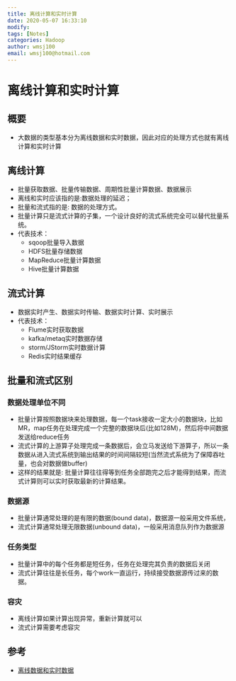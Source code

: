 ```yaml
---
title: 离线计算和实时计算
date: 2020-05-07 16:33:10
modify: 
tags: [Notes]
categories: Hadoop
author: wmsj100
email: wmsj100@hotmail.com
---
```


# 离线计算和实时计算

## 概要

- 大数据的类型基本分为离线数据和实时数据，因此对应的处理方式也就有离线计算和实时计算

## 离线计算

- 批量获取数据、批量传输数据、周期性批量计算数据、数据展示
- 离线和实时应该指的是:数据处理的延迟；
- 批量和流式指的是: 数据的处理方式。
- 批量计算只是流式计算的子集，一个设计良好的流式系统完全可以替代批量系统。
- 代表技术：
	- sqoop批量导入数据
	- HDFS批量存储数据
	- MapReduce批量计算数据
	- Hive批量计算数据

## 流式计算

- 数据实时产生、数据实时传输、数据实时计算、实时展示
- 代表技术：
	- Flume实时获取数据
	- kafka/metaq实时数据存储
	- storm/JStorm实时数据计算
	- Redis实时结果缓存

## 批量和流式区别

### 数据处理单位不同

- 批量计算按照数据块来处理数据，每一个task接收一定大小的数据块，比如MR，map任务在处理完成一个完整的数据块后(比如128M)，然后将中间数据发送给reduce任务
- 流式计算的上游算子处理完成一条数据后，会立马发送给下游算子，所以一条数据从进入流式系统到输出结果的时间间隔较短(当然流式系统为了保障吞吐量，也会对数据做buffer)
- 这样的结果就是: 批量计算往往得等到任务全部跑完之后才能得到结果，而流式计算则可以实时获取最新的计算结果。

### 数据源

- 批量计算通常处理的是有限的数据(bound data)，数据源一般采用文件系统，
- 流式计算通常处理无限数据(unbound data)，一般采用消息队列作为数据源

### 任务类型

- 批量计算中的每个任务都是短任务，任务在处理完其负责的数据后关闭
- 流式计算往往是长任务，每个work一直运行，持续接受数据源传过来的数据。

### 容灾

- 离线计算如果计算出现异常，重新计算就可以
- 流式计算需要考虑容灾


## 参考

- [离线数据和实时数据](https://zhuanlan.zhihu.com/p/42783335)
